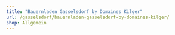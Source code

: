 ```yaml
---
title: "Bauernladen Gasselsdorf by Domaines Kilger"
url: /gasselsdorf/bauernladen-gasselsdorf-by-domaines-kilger/
shop: Allgemein
---
```

